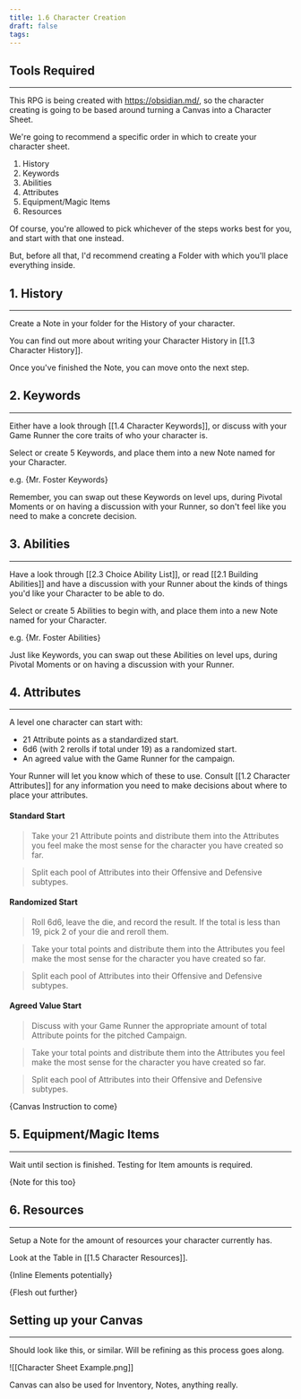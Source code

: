 ```yaml
---
title: 1.6 Character Creation
draft: false
tags:
---
```

## Tools Required
---
This RPG is being created with https://obsidian.md/, so the character creating is going to be based around turning a Canvas into a Character Sheet.

We're going to recommend a specific order in which to create your character sheet.

1. History
2. Keywords
3. Abilities
4. Attributes
5. Equipment/Magic Items
6. Resources

Of course, you're allowed to pick whichever of the steps works best for you, and start with that one instead. 

But, before all that, I'd recommend creating a Folder with which you'll place everything inside.

## 1. History
---
Create a Note in your folder for the History of your character. 

You can find out more about writing your Character History in [[1.3 Character History]].

Once you've finished the Note, you can move onto the next step.

## 2. Keywords
---
Either have a look through [[1.4 Character Keywords]], or discuss with your Game Runner the core traits of who your character is. 

Select or create 5 Keywords, and place them into a new Note named for your Character.

e.g. {Mr. Foster Keywords}

Remember, you can swap out these Keywords on level ups, during Pivotal Moments or on having a discussion with your Runner, so don't feel like you need to make a concrete decision.

## 3. Abilities
---
Have a look through [[2.3 Choice Ability List]], or read [[2.1 Building Abilities]] and have a discussion with your Runner about the kinds of things you'd like your Character to be able to do.

Select or create 5 Abilities to begin with, and place them into a new Note named for your Character.

e.g. {Mr. Foster Abilities}

Just like Keywords, you can swap out these Abilities on level ups, during Pivotal Moments or on having a discussion with your Runner.

## 4. Attributes
---
A level one character can start with:
- 21 Attribute points as a standardized start.
- 6d6 (with 2 rerolls if total under 19) as a randomized start.
- An agreed value with the Game Runner for the campaign.

Your Runner will let you know which of these to use. Consult [[1.2 Character Attributes]] for any information you need to make decisions about where to place your attributes.

#### Standard Start

>Take your 21 Attribute points and distribute them into the Attributes you feel make the most sense for the character you have created so far.

>Split each pool of Attributes into their Offensive and Defensive subtypes.

#### Randomized Start

>Roll 6d6, leave the die, and record the result. If the total is less than 19, pick 2 of your die and reroll them.

>Take your total points and distribute them into the Attributes you feel make the most sense for the character you have created so far.

>Split each pool of Attributes into their Offensive and Defensive subtypes.

#### Agreed Value Start

>Discuss with your Game Runner the appropriate amount of total Attribute points for the pitched Campaign.

>Take your total points and distribute them into the Attributes you feel make the most sense for the character you have created so far.

>Split each pool of Attributes into their Offensive and Defensive subtypes.

{Canvas Instruction to come}

## 5. Equipment/Magic Items
---
Wait until section is finished.
Testing for Item amounts is required.

{Note for this too}

## 6. Resources
---
Setup a Note for the amount of resources your character currently has.

Look at the Table in [[1.5 Character Resources]].



{Inline Elements potentially}

{Flesh out further}

## Setting up your Canvas
---
Should look like this, or similar. Will be refining as this process goes along.

![[Character Sheet Example.png]]

Canvas can also be used for Inventory, Notes, anything really.


